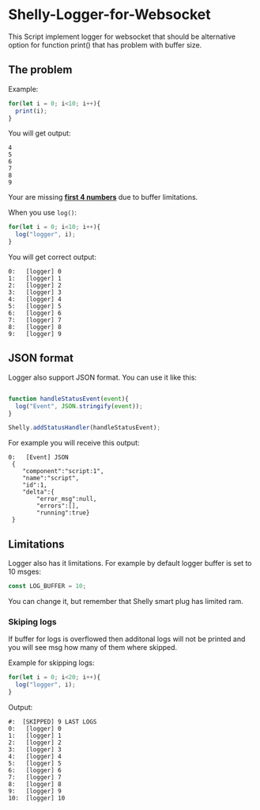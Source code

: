 # Shelly-Logger-for-Websocket
This Script implement logger for websocket that should be alternative option for function print() that has problem with buffer size.

## The problem
Example:
```javascript
for(let i = 0; i<10; i++){
  print(i);
}
```

You will get output:
```
4
5
6
7
8
9
```
Your are missing <ins>**first 4 numbers**</ins> due to buffer limitations.

When you use ```log()```:

```javascript
for(let i = 0; i<10; i++){
  log("logger", i);
}
```
You will get correct output:
```
0:	 [logger] 0
1:	 [logger] 1
2:	 [logger] 2
3:	 [logger] 3
4:	 [logger] 4
5:	 [logger] 5
6:	 [logger] 6
7:	 [logger] 7
8:	 [logger] 8
9:	 [logger] 9
```
## JSON format
Logger also support JSON format. You can use it like this:
```javascript

function handleStatusEvent(event){
  log("Event", JSON.stringify(event));
}

Shelly.addStatusHandler(handleStatusEvent);
```

For example you will receive this output:
```
0:	 [Event] JSON
 {
 	"component":"script:1",
 	"name":"script",
 	"id":1,
 	"delta":{
 		"error_msg":null,
 		"errors":[],
 		"running":true}
 }
```
## Limitations
Logger also has it limitations. For example by default logger buffer is set to 10 msges:
```javascript
const LOG_BUFFER = 10;
```
You can change it, but remember that Shelly smart plug has limited ram.

### Skiping logs
If buffer for logs is overflowed then additonal logs will not be printed and you will see msg how many of them where skipped.

Example for skipping logs:
```javascript
for(let i = 0; i<20; i++){
  log("logger", i);
}
```
Output:
```
#:	[SKIPPED] 9 LAST LOGS
0:	 [logger] 0
1:	 [logger] 1
2:	 [logger] 2
3:	 [logger] 3
4:	 [logger] 4
5:	 [logger] 5
6:	 [logger] 6
7:	 [logger] 7
8:	 [logger] 8
9:	 [logger] 9
10:	 [logger] 10
```
